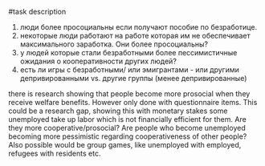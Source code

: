 #task description

1. люди более просоциальны если получают пособие по безработице. 
2. некоторые люди работают на работе которая им не обеспечивает максимального заработка. Они более просоциальны?
3. у людей которые стали безработными более пессимистичные ожидания о кооперативности других  людей?
4. есть ли игры с безработными/ или эмигрантами - или другими депривированными vs. другие группы (менее депривированные)

there is research showing that people become more prosocial when they receive welfare benefits. However only done with questionnaire items. This could be a research gap, showing this with monetary stakes
some unemployed take up labor which is not financially efficient for them. Are they more cooperative/prosocial?
Are people who become unemployed becoming more pessimistic regarding cooperativeness of other people?
Also possible would be group games, like unemployed with employed, refugees with residents etc. 